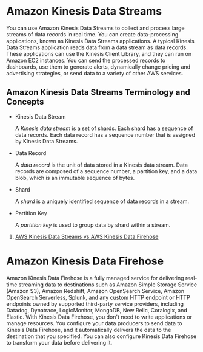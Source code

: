 # Amazon Kinesis Data Streams

You can use Amazon Kinesis Data Streams to collect and process large streams of data records in real time. You can create data-processing applications, known as Kinesis Data Streams applications. A typical Kinesis Data Streams application reads data from a data stream as data records. These applications can use the Kinesis Client Library, and they can run on Amazon EC2 instances. You can send the processed records to dashboards, use them to generate alerts, dynamically change pricing and advertising strategies, or send data to a variety of other AWS services.

## Amazon Kinesis Data Streams Terminology and Concepts

- Kinesis Data Stream

    A *Kinesis data stream* is a set of shards. Each shard has a sequence of data records. Each data record has a sequence number that is assigned by Kinesis Data Streams.

- Data Record

    A *data record* is the unit of data stored in a Kinesis data stream. Data records are composed of a sequence number, a partition key, and a data blob, which is an immutable sequence of bytes.

- Shard

    A *shard* is a uniquely identified sequence of data records in a stream.

- Partition Key

    A *partition key* is used to group data by shard within a stream.

1. [AWS Kinesis Data Streams vs AWS Kinesis Data Firehose](https://www.whizlabs.com/blog/aws-kinesis-data-streams-vs-aws-kinesis-data-firehose/)

# Amazon Kinesis Data Firehose

Amazon Kinesis Data Firehose is a fully managed service for delivering real-time streaming data to destinations such as Amazon Simple Storage Service (Amazon S3), Amazon Redshift, Amazon OpenSearch Service, Amazon OpenSearch Serverless, Splunk, and any custom HTTP endpoint or HTTP endpoints owned by supported third-party service providers, including Datadog, Dynatrace, LogicMonitor, MongoDB, New Relic, Coralogix, and Elastic. With Kinesis Data Firehose, you don't need to write applications or manage resources. You configure your data producers to send data to Kinesis Data Firehose, and it automatically delivers the data to the destination that you specified. You can also configure Kinesis Data Firehose to transform your data before delivering it.